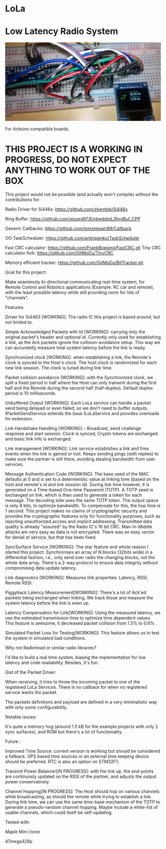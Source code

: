 # LoLa 

  

# Low Latency Radio System 

![](https://raw.githubusercontent.com/GitMoDu/LoLa/master/media/First_tests.jpg)



For Arduino compatible boards. 
  

# THIS PROJECT IS A WORKING IN PROGRESS, DO NOT EXPECT ANYTHING TO WORK OUT OF THE BOX 

  

This project would not be possible (and actually won't compile) without the contributions for: 


Radio Driver for Si446x: https://github.com/zkemble/Si446x 

Ring Buffer: https://github.com/wizard97/Embedded_RingBuf_CPP 

Generic Callbacks: https://github.com/tomstewart89/Callback 

OO TaskScheduler: https://github.com/arkhipenko/TaskScheduler

Fast CRC calculator: https://github.com/FrankBoesing/FastCRC.git
Tiny CRC calculator fork: https://github.com/GitMoDu/TinyCRC

Memory efficient tracker: https://github.com/GitMoDu/BitTracker.git


 


Goal for this project: 


Make seamlessly bi-directional communicating real-time system, for Remote Control and Robotics applications (Example: RC car and remote), with the least possible latency while still providing room for lots of "channels".


Features:

Driver for Si4463 [WORKING]: The radio IC this project is based around, but not limited to.

Simple Acknowledged Packets with Id [WORKING]: carrying only the original packet's header and optional id. Currently only used for establishing a link, as the Ack packets ignore the collision-avoidance setup. This way we can accuratelly measure total system latency before the link is ready.

Synchronized clock [WORKING]: when establishing a link, the Remote's clock is synced to the Host's clock. The host clock is randomized for each new link session. The clock is tuned during link time.

Packet collision avoidance [WORKING]: with the Synchronized clock, we split a fixed period in half where the Host can only transmit during the first half and the Remote during the second half (half-duplex). Default duplex period is 10 milliseconds.

Unbuffered Output [WORKING]: Each LoLa service can handle a packet send being delayed or even failed, so we don't need to buffer outputs. IPacketSendService extends the base ILoLaService and provides overloads for extension.

Link Handshake Handling [WORKING] – Broadcast, send challenge response and start session. Clock is synced, Crypto tokens are exchanged and basic link info is exchanged.

Link management [WORKING]: Link service establishes a link and fires events when the link is gained or lost. Keeps sending pings (with replies) to make sure the partner is still there, avoiding stealing bandwidth from user services.

Message Authentication Code [WORKING]: The base seed of the MAC defaults at 0 and is set to a deterministic value at linking time (based on the host and remote's id and link session id). During link time however, it is generated on a Time-based One-time Password (TOTP).
A TOTP seed is exchanged on link, which is then used to generate a token for each message. The decoding side uses the same TOTP token. The output space is only 8 bits, to optimize bandwidth. To compensate for this, the hop time is 1 second.
This project makes no claims of cryptographic security and provides the cryptographic features only for functionality purposes, such as rejecting unauthorized access and implicit addressing. Transmitted data quality is already "assured" by the Radio IC's 16 bit CRC.
Man-In-Middle attacks are very easy as data is not encrypted. There was an easy vector for denial of service, but that has been fixed. 

SyncSurface Service [WORKING]: The star feature and whole reason I started this project. Synchronises an array of N blocks (32bits wide) in a differential fashion, i.e., only send over radio the changing blocks, not the whole data array. There's a 2-way protocol to ensure data integrity without compromising data update latency.

Link diagnostics [WORKING]: Measures link properties: Latency, RSSI, Remote RSSI.

Piggyback Latency Measurement[WORKING]: There's a lot of Ack'ed packets being exchanged when linking. We track those and measure the system latency before the link is even up.

Latency Compensation for Link[WORKING]: Using the measured latency, we use the estimated transmission time to optimize time dependent values. This feature is awesome, it decreased packet collision from 1.5% to 0.6% .

Simulated Packet Loss for Testing[WORKING]: This feature allows us to test the system in simulated bad conditions.


Why not Radiohead or similar radio libraries? 

I'd like to build a real time system, biasing the implementation for low latency and code readability. Besides, it's fun. 

 

Gist of the Packet Driver: 

When receiving, it tries to throw the incoming packet to one of the registered LoLa Services. There is no callback for when no registered service wants the packet. 

The packets definitions and payload are defined in a very minimalistic way with only some configurability.
  

Notable issues: 

It's quite a memory hog (around 1.5 kB for the example projects with only 2 sync surfaces), and ROM but there's a lot of functionality. 

 


Future : 

Improved Time Source: current version is working but should be considered a fallback. GPS based time sources or an external time keeping device should be preferred. RTC is also an option on STM32F1.

Transmit Power Balancer[IN PROGRESS]: with the link up, the end-points are continuosly updated on the RSSI of the partner, and adjusts the output power conservatively.

Channel Hopping[IN PROGRESS]: The Host should hop on various channels while broadcasting, as should the remote while trying to establish a link. During link time, we can use the same time-base mechanism of the TOTP to generate a pseudo-random channel hopping. Maybe include a white-list of usable channels, which could itself be self-updating.





Tested with: 

Maple Mini clone

ATmega328p
